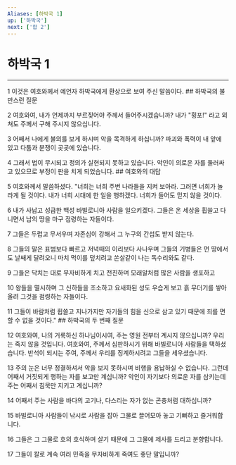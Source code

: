 ```yaml
---
Aliases: [하박국 1]
up: ['하박국']
next: ['합 2']
---
```

# 하박국 1

***


1 이것은 여호와께서 예언자 하박국에게 환상으로 보여 주신 말씀이다. ## 하박국의 불만스런 질문 

2 여호와여, 내가 언제까지 부르짖어야 주께서 들어주시겠습니까? 내가 "횡포!" 라고 외쳐도 주께서 구해 주시지 않으십니다. 

3 어째서 나에게 불의를 보게 하시며 악을 목격하게 하십니까? 파괴와 폭력이 내 앞에 있고 다툼과 분쟁이 곳곳에 있습니다. 

4 그래서 법이 무시되고 정의가 실현되지 못하고 있습니다. 악인이 의로운 자를 둘러싸고 있으므로 부정이 판을 치게 되었습니다. ## 여호와의 대답 

5 여호와께서 말씀하셨다. "너희는 너희 주변 나라들을 지켜 보아라. 그러면 너희가 놀라게 될 것이다. 내가 너희 시대에 한 일을 행하겠다. 너희가 들어도 믿지 않을 것이다. 

6 내가 사납고 성급한 백성 바빌로니아 사람을 일으키겠다. 그들은 온 세상을 휩쓸고 다니면서 남의 땅을 마구 점령하는 자들이다. 

7 그들은 두렵고 무서우며 자존심이 강해서 그 누구의 간섭도 받지 않는다. 

8 그들의 말은 표범보다 빠르고 저녁때의 이리보다 사나우며 그들의 기병들은 먼 땅에서도 날쌔게 달려오니 마치 먹이를 덮치려고 쏜살같이 나는 독수리와도 같다. 

9 그들은 닥치는 대로 무자비하게 치고 전진하며 모래알처럼 많은 사람을 생포하고 

10 왕들을 멸시하며 그 신하들을 조소하고 요새화된 성도 우습게 보고 흙 무더기를 쌓아 올려 그것을 점령하는 자들이다. 

11 그들이 바람처럼 휩쓸고 지나가지만 자기들의 힘을 신으로 삼고 있기 때문에 죄를 면할 수 없을 것이다." ## 하박국의 두 번째 질문 

12 여호와여, 나의 거룩하신 하나님이시여, 주는 영원 전부터 계시지 않으십니까? 우리는 죽지 않을 것입니다. 여호와여, 주께서 심판하시기 위해 바빌로니아 사람들을 택하셨습니다. 반석이 되시는 주여, 주께서 우리를 징계하시려고 그들을 세우셨습니다. 

13 주의 눈은 너무 정결하셔서 악을 보지 못하시며 비행을 용납하실 수 없습니다. 그런데 어째서 거짓되게 행하는 자를 보고만 계십니까? 악인이 자기보다 의로운 자를 삼키는데 주는 어째서 침묵만 지키고 계십니까? 

14 어째서 주는 사람을 바다의 고기나, 다스리는 자가 없는 곤충처럼 대하십니까? 

15 바빌로니아 사람들이 낚시로 사람을 잡아 그물로 끌어모아 놓고 기뻐하고 즐거워합니다. 

16 그들은 그 그물로 호의 호식하며 살기 때문에 그 그물에 제사를 드리고 분향합니다. 

17 그들이 칼로 계속 여러 민족을 무자비하게 죽여도 좋단 말입니까?
